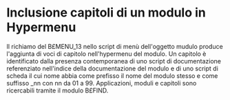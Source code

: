 # Inclusione capitoli di un modulo in Hypermenu

Il richiamo del B£MENU_13 nello script di menù dell'oggetto mudulo produce l'aggiunta di voci di capitolo nell'hypermenu del modulo.
Un capitolo è identificato dalla presenza contemporanea di uno script di documentazione referenziato nell'indice della documentazione del modulo e di uno script di scheda il cui nome abbia come prefisso il nome del modulo stesso e come suffisso _nn con nn da 01 a 99.
Applicazioni, moduli e capitoli sono ricercabili tramite il modulo B£FIND.
